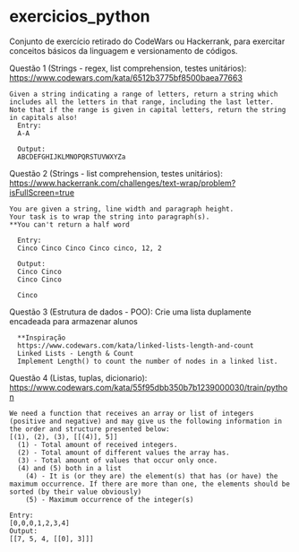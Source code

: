 # exercicios_python
Conjunto de exercício retirado do CodeWars ou Hackerrank, para exercitar conceitos básicos da linguagem e versionamento de códigos.

Questão 1 (Strings - regex, list comprehension, testes unitários): https://www.codewars.com/kata/6512b3775bf8500baea77663
  
    Given a string indicating a range of letters, return a string which includes all the letters in that range, including the last letter. 
    Note that if the range is given in capital letters, return the string in capitals also!
      Entry: 
      A-A
      
      Output:
      ABCDEFGHIJKLMNOPQRSTUVWXYZa
      

Questão 2 (Strings - list comprehension, testes unitários): https://www.hackerrank.com/challenges/text-wrap/problem?isFullScreen=true
  
    You are given a string, line width and paragraph height.
    Your task is to wrap the string into paragraph(s).
    **You can't return a half word
    
      Entry: 
      Cinco Cinco Cinco Cinco cinco, 12, 2
      
      Output: 
      Cinco Cinco
      Cinco Cinco

      Cinco
      
Questão 3 (Estrutura de dados - POO):
  Crie uma lista duplamente encadeada para armazenar alunos
  
      **Inspiração
      https://www.codewars.com/kata/linked-lists-length-and-count
      Linked Lists - Length & Count
      Implement Length() to count the number of nodes in a linked list.

Questão 4 (Listas, tuplas, dicionario): https://www.codewars.com/kata/55f95dbb350b7b1239000030/train/python
  
    We need a function that receives an array or list of integers (positive and negative) and may give us the following information in the order and structure presented below:
    [(1), (2), (3), [[(4)], 5]]
      (1) - Total amount of received integers.
      (2) - Total amount of different values the array has.
      (3) - Total amount of values that occur only once.
      (4) and (5) both in a list
        (4) - It is (or they are) the element(s) that has (or have) the maximum occurrence. If there are more than one, the elements should be sorted (by their value obviously)
        (5) - Maximum occurrence of the integer(s)

    Entry:
    [0,0,0,1,2,3,4]
    Output:
    [[7, 5, 4, [[0], 3]]]
